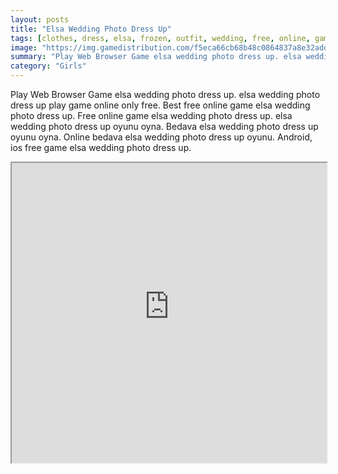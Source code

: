 ```yaml
---
layout: posts
title: "Elsa Wedding Photo Dress Up"
tags: [clothes, dress, elsa, frozen, outfit, wedding, free, online, games, oyna, game, free, games, play, play, games]
image: "https://img.gamedistribution.com/f5eca66cb68b48c0864837a8e32adda8.jpg"
summary: "Play Web Browser Game elsa wedding photo dress up. elsa wedding photo dress up play game online only free. Best free online game elsa wedding photo dress up. Free online game elsa wedding photo dress up. elsa wedding photo dress up oyunu oyna. Bedava elsa wedding photo dress up oyunu oyna. Online bedava elsa wedding photo dress up oyunu. Android, ios free game elsa wedding photo dress up."
category: "Girls"
---
```


Play Web Browser Game elsa wedding photo dress up. elsa wedding photo dress up play game online only free. Best free online game elsa wedding photo dress up. Free online game elsa wedding photo dress up. elsa wedding photo dress up oyunu oyna. Bedava elsa wedding photo dress up oyunu oyna. Online bedava elsa wedding photo dress up oyunu. Android, ios free game elsa wedding photo dress up.

<iframe width="100%" height="480px;" src="https://flash.gamedistribution.com?game=f5eca66cb68b48c0864837a8e32adda8"></iframe>